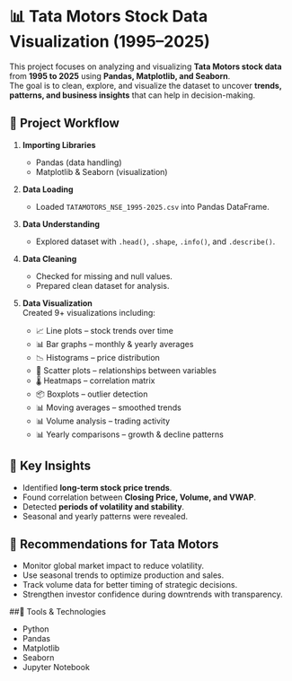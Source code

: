 # 📊 Tata Motors Stock Data Visualization (1995–2025)

This project focuses on analyzing and visualizing **Tata Motors stock data** from **1995 to 2025** using **Pandas, Matplotlib, and Seaborn**.  
The goal is to clean, explore, and visualize the dataset to uncover **trends, patterns, and business insights** that can help in decision-making.  

## 🔹 Project Workflow

1. **Importing Libraries**  
   - Pandas (data handling)  
   - Matplotlib & Seaborn (visualization)  

2. **Data Loading**  
   - Loaded `TATAMOTORS_NSE_1995-2025.csv` into Pandas DataFrame.  

3. **Data Understanding**  
   - Explored dataset with `.head()`, `.shape`, `.info()`, and `.describe()`.  

4. **Data Cleaning**  
   - Checked for missing and null values.  
   - Prepared clean dataset for analysis.  

5. **Data Visualization**  
   Created 9+ visualizations including:  
   - 📈 Line plots – stock trends over time  
   - 📊 Bar graphs – monthly & yearly averages  
   - 📉 Histograms – price distribution  
   - 🔵 Scatter plots – relationships between variables  
   - 🌡️ Heatmaps – correlation matrix  
   - 📦 Boxplots – outlier detection  
   - 📊 Moving averages – smoothed trends  
   - 📊 Volume analysis – trading activity  
   - 📊 Yearly comparisons – growth & decline patterns  

## 🔹 Key Insights

- Identified **long-term stock price trends**.  
- Found correlation between **Closing Price, Volume, and VWAP**.  
- Detected **periods of volatility and stability**.  
- Seasonal and yearly patterns were revealed.  

## 🔹 Recommendations for Tata Motors

- Monitor global market impact to reduce volatility.  
- Use seasonal trends to optimize production and sales.  
- Track volume data for better timing of strategic decisions.  
- Strengthen investor confidence during downtrends with transparency.  

##🔹 Tools & Technologies

- Python  
- Pandas  
- Matplotlib  
- Seaborn  
- Jupyter Notebook  



